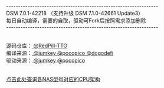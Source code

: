----------------------------------------------------------------<br>
DSM 7.0.1-42218 （支持升级 DSM 7.1.0-42661 Update3）<br>
每日自动编译，需要的自取，驱动可Fork后按照需求添加删除<br>
----------------------------------------------------------------<br><br>

源码仓库：<a href="https://github.com/RedPill-TTG/redpill-load"> @RedPill-TTG </a><br>
编译来源：<a href="https://github.com/jumkey/redpill-load"> @jumkey </a><a href="https://github.com/pocopico/redpill-load"> @pocopico </a><a href="https://github.com/dogodefi/redpill-load"> @dogodefi </a><br>
驱动来源：<a href="https://github.com/jumkey/redpill-load/tree/develop/redpill-misc"> @jumkey </a><a href="https://github.com/pocopico/rp-ext"> @pocopico </a><br><br>

<a href="https://kb.synology.com/en-me/DSM/tutorial/What_kind_of_CPU_does_my_NAS_have">点击此处查询各NAS型号对应的CPU架构</a>
